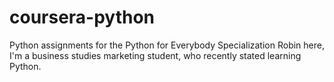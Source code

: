 # coursera-python
Python assignments for the Python for Everybody Specialization
Robin here, I'm a business studies marketing student, who recently stated learning Python.
